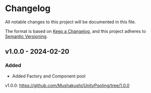 # Changelog

All notable changes to this project will be documented in this file.

The format is based on [Keep a Changelog](https://keepachangelog.com/en/1.1.0/),
and this project adheres to [Semantic Versioning](https://semver.org/spec/v2.0.0.html).

## v1.0.0 - 2024-02-20

### Added
- Added Factory and Component pool 

v1.0.0: https://github.com/Mushakushi/UnityPooling/tree/1.0.0
